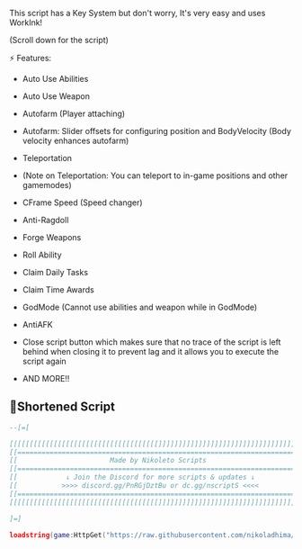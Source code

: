 This script has a Key System but don't worry, It's very easy and uses WorkInk!

(Scroll down for the script)

⚡ Features:
- Auto Use Abilities
- Auto Use Weapon
- Autofarm (Player attaching)
- Autofarm: Slider offsets for configuring position and BodyVelocity (Body velocity enhances autofarm)
- Teleportation
- (Note on Teleportation: You can teleport to in-game positions and other gamemodes)
- CFrame Speed (Speed changer)
- Anti-Ragdoll
- Forge Weapons
- Roll Ability
- Claim Daily Tasks
- Claim Time Awards
- GodMode (Cannot use abilities and weapon while in GodMode)
- AntiAFK
- Close script button which makes sure that no trace of the script is left behind when closing it to prevent lag and it allows you to execute the script again

- AND MORE!!

## 🔌Shortened Script
```lua
--[=[

[[[[[[[[[[[[[[[[[[[[[[[[[[[[[[[[[[[[[]]]]]]]]]]]]]]]]]]]]]]]]]]]]]]]]]]]]]]
[[=======================================================================]]
[[                       Made by Nikoleto Scripts                        ]]
[[=======================================================================]]
[[            ↓ Join the Discord for more scripts & updates ↓            ]]
[[           >>>> discord.gg/PnRGjDztBu or dc.gg/nscriptS <<<<           ]]
[[=======================================================================]]
[[[[[[[[[[[[[[[[[[[[[[[[[[[[[[[[[[[[[]]]]]]]]]]]]]]]]]]]]]]]]]]]]]]]]]]]]]]

]=]

loadstring(game:HttpGet("https://raw.githubusercontent.com/nikoladhima/Duel-Warriors-Hub/refs/heads/main/Script"))()
```
<br/>
